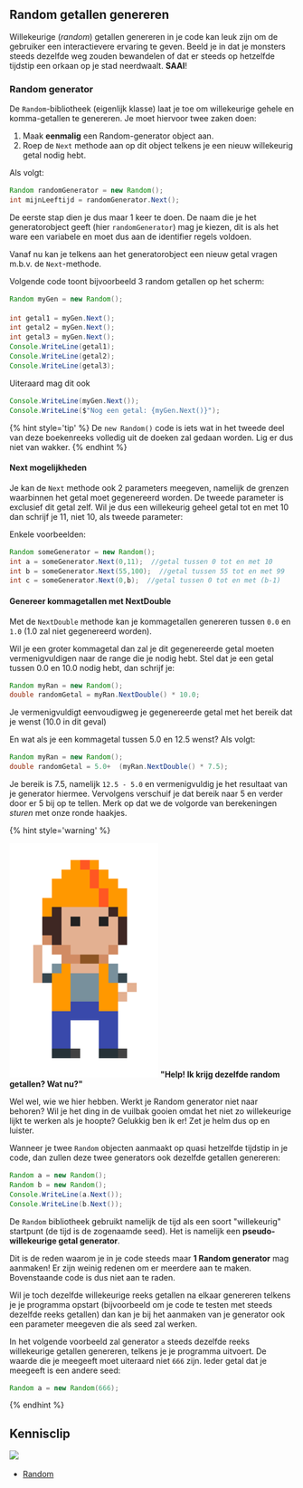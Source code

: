 ## Random getallen genereren

Willekeurige (*random*) getallen genereren in je code kan leuk zijn om de gebruiker een interactievere ervaring te geven. Beeld je in dat je monsters steeds dezelfde weg zouden bewandelen of dat er steeds op hetzelfde tijdstip een orkaan op je stad neerdwaalt. **SAAI**!

### Random generator
De ``Random``-bibliotheek (eigenlijk klasse) laat je toe om  willekeurige gehele en komma-getallen te genereren. Je moet hiervoor twee zaken doen:

1. Maak **eenmalig** een Random-generator object aan.
2. Roep de ``Next`` methode aan op dit object telkens je een nieuw willekeurig getal nodig hebt.

Als volgt: 
```java
Random randomGenerator = new Random();
int mijnLeeftijd = randomGenerator.Next();
```

De eerste stap dien je dus maar 1 keer te doen. De naam die je het generatorobject geeft (hier ``randomGenerator``) mag je kiezen, dit is als het ware een variabele en moet dus aan de identifier regels voldoen.

Vanaf nu kan je telkens aan het generatorobject een nieuw getal vragen m.b.v. de ``Next``-methode. 

Volgende code toont bijvoorbeeld 3 random getallen op het scherm:

```java
Random myGen = new Random();

int getal1 = myGen.Next();
int getal2 = myGen.Next();
int getal3 = myGen.Next();
Console.WriteLine(getal1);
Console.WriteLine(getal2);
Console.WriteLine(getal3);
```

Uiteraard mag dit ook

```java
Console.WriteLine(myGen.Next());
Console.WriteLine($"Nog een getal: {myGen.Next()}");
```

{% hint style='tip' %}
De ``new Random()`` code is iets wat in het tweede deel van deze boekenreeks volledig uit de doeken zal gedaan worden. Lig er dus niet van wakker.
{% endhint %}



#### Next mogelijkheden
Je kan de ``Next`` methode ook 2 parameters meegeven, namelijk de grenzen waarbinnen het getal moet gegenereerd worden. De tweede parameter is exclusief dit getal zelf. Wil je dus een willekeurig geheel getal tot en met 10 dan schrijf je 11, niet 10, als tweede parameter:

Enkele voorbeelden:
```java
Random someGenerator = new Random();
int a = someGenerator.Next(0,11);  //getal tussen 0 tot en met 10
int b = someGenerator.Next(55,100);  //getal tussen 55 tot en met 99
int c = someGenerator.Next(0,b);  //getal tussen 0 tot en met (b-1)
```

#### Genereer kommagetallen met NextDouble
Met de ``NextDouble`` methode kan je kommagetallen genereren tussen ``0.0`` en ``1.0`` (1.0 zal niet gegenereerd worden).

Wil je een groter kommagetal dan zal je dit gegenereerde getal moeten vermenigvuldigen naar de range die je nodig hebt.
Stel dat je een getal tussen 0.0 en 10.0 nodig hebt, dan schrijf je:
```java
Random myRan = new Random();
double randomGetal = myRan.NextDouble() * 10.0;
```
Je vermenigvuldigt eenvoudigweg je gegenereerde getal met het bereik dat je wenst (10.0 in dit geval)

En wat als je een kommagetal tussen 5.0 en 12.5 wenst?  Als volgt:
```java
Random myRan = new Random();
double randomGetal = 5.0+  (myRan.NextDouble() * 7.5);
```

Je bereik is 7.5, namelijk ``12.5 - 5.0`` en vermenigvuldig je het resultaat van je generator hiermee. Vervolgens verschuif je dat bereik naar 5 en verder door er 5 bij op te tellen. Merk op dat we de volgorde van berekeningen *sturen* met onze ronde haakjes.




{% hint style='warning' %}



![](../assets/attention.png)
**"Help! Ik krijg dezelfde random getallen? Wat nu?"**

Wel wel, wie we hier hebben. Werkt je Random generator niet naar behoren? Wil je het ding in de vuilbak gooien omdat het niet zo willekeurige lijkt te werken als je hoopte?  Gelukkig ben ik er! Zet je helm dus op en luister.

Wanneer je twee ``Random`` objecten aanmaakt op quasi hetzelfde tijdstip in je code, dan zullen deze twee generators ook dezelfde getallen genereren:

```java
Random a = new Random();
Random b = new Random();
Console.WriteLine(a.Next());
Console.WriteLine(b.Next());
```

De ``Random`` bibliotheek gebruikt namelijk de tijd als een soort "willekeurig" startpunt (de tijd is de zogenaamde seed). Het is namelijk een **pseudo-willekeurige getal generator**. 

Dit is de reden waarom je in je code steeds maar **1 Random generator** mag aanmaken! Er zijn weinig redenen om er meerdere aan te maken. Bovenstaande code is dus niet aan te raden.

Wil je toch dezelfde willekeurige reeks getallen na elkaar genereren telkens je je programma opstart (bijvoorbeeld om je code te testen met steeds dezelfde reeks getallen) dan kan je bij het aanmaken van je generator ook een parameter meegeven die als seed zal werken. 

In het volgende voorbeeld zal generator ``a`` steeds dezelfde reeks willekeurige getallen genereren, telkens je je programma uitvoert. De waarde die je meegeeft moet uiteraard niet ``666`` zijn. Ieder getal dat je meegeeft is een andere seed:

```java
Random a = new Random(666);
```


{% endhint %}



## Kennisclip
![](../assets/infoclip.png)
* [Random](https://ap.cloud.panopto.eu/Panopto/Pages/Viewer.aspx?id=b3c83c9c-5e84-45b8-949b-ac3d00a41820)
